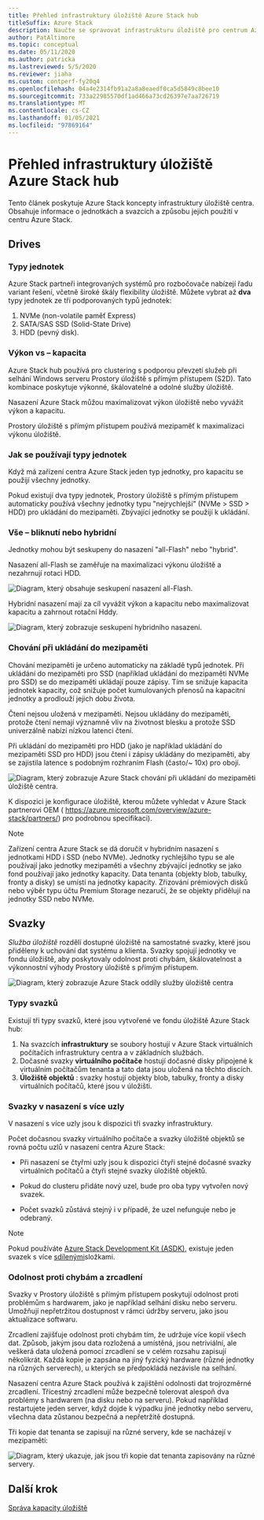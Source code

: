 ```yaml
---
title: Přehled infrastruktury úložiště Azure Stack hub
titleSuffix: Azure Stack
description: Naučte se spravovat infrastrukturu úložiště pro centrum Azure Stack.
author: PatAltimore
ms.topic: conceptual
ms.date: 05/11/2020
ms.author: patricka
ms.lastreviewed: 5/5/2020
ms.reviewer: jiaha
ms.custom: contperf-fy20q4
ms.openlocfilehash: 04a4e2314fb91a2a8a8eaedf0ca5d5849c8bee10
ms.sourcegitcommit: 733a22985570df1ad466a73cd26397e7aa726719
ms.translationtype: MT
ms.contentlocale: cs-CZ
ms.lasthandoff: 01/05/2021
ms.locfileid: "97869164"
---
```

# <a name="azure-stack-hub-storage-infrastructure-overview"></a>Přehled infrastruktury úložiště Azure Stack hub

Tento článek poskytuje Azure Stack koncepty infrastruktury úložiště centra. Obsahuje informace o jednotkách a svazcích a způsobu jejich použití v centru Azure Stack.

## <a name="drives"></a>Drives

### <a name="drive-types"></a>Typy jednotek

Azure Stack partneři integrovaných systémů pro rozbočovače nabízejí řadu variant řešení, včetně široké škály flexibility úložiště. Můžete vybrat až **dva** typy jednotek ze tří podporovaných typů jednotek:

1. NVMe (non-volatile paměť Express)
1. SATA/SAS SSD (Solid-State Drive)
1. HDD (pevný disk).

### <a name="performance-vs-capacity"></a>Výkon vs – kapacita

Azure Stack hub používá pro clustering s podporou převzetí služeb při selhání Windows serveru Prostory úložiště s přímým přístupem (S2D). Tato kombinace poskytuje výkonné, škálovatelné a odolné služby úložiště.

Nasazení Azure Stack můžou maximalizovat výkon úložiště nebo vyvážit výkon a kapacitu.

Prostory úložiště s přímým přístupem používá mezipaměť k maximalizaci výkonu úložiště.

### <a name="how-drive-types-are-used"></a>Jak se používají typy jednotek

Když má zařízení centra Azure Stack jeden typ jednotky, pro kapacitu se použijí všechny jednotky.

Pokud existují dva typy jednotek, Prostory úložiště s přímým přístupem automaticky používá všechny jednotky typu "nejrychlejší" (NVMe &gt; SSD &gt; HDD) pro ukládání do mezipaměti. Zbývající jednotky se použijí k ukládání.

### <a name="all-flash-or-hybrid"></a>Vše – bliknutí nebo hybridní

Jednotky mohou být seskupeny do nasazení "all-Flash" nebo "hybrid".

Nasazení all-Flash se zaměřuje na maximalizaci výkonu úložiště a nezahrnují rotaci HDD.

![Diagram, který obsahuje seskupení nasazení all-Flash.](media/azure-stack-storage-infrastructure-overview/image1.png)


Hybridní nasazení mají za cíl vyvážit výkon a kapacitu nebo maximalizovat kapacitu a zahrnout rotační Hddy.

![Diagram, který zobrazuje seskupení hybridního nasazení.](media/azure-stack-storage-infrastructure-overview/image2.png)

### <a name="caching-behavior"></a>Chování při ukládání do mezipaměti

Chování mezipaměti je určeno automaticky na základě typů jednotek. Při ukládání do mezipaměti pro SSD (například ukládání do mezipaměti NVMe pro SSD) se do mezipaměti ukládají pouze zápisy. Tím se snižuje kapacita jednotek kapacity, což snižuje počet kumulovaných přenosů na kapacitní jednotky a prodlouží jejich dobu života.

Čtení nejsou uložená v mezipaměti. Nejsou ukládány do mezipaměti, protože čtení nemají významně vliv na životnost blesku a protože SSD univerzálně nabízí nízkou latenci čtení.

Při ukládání do mezipaměti pro HDD (jako je například ukládání do mezipaměti SSD pro HDD) jsou čtení i zápisy ukládány do mezipaměti, aby se zajistila latence s podobným rozhraním Flash (často/~ 10x) pro obojí.

![Diagram, který zobrazuje Azure Stack chování při ukládání do mezipaměti úložiště centra.](media/azure-stack-storage-infrastructure-overview/image3.svg)

K dispozici je konfigurace úložiště, kterou můžete vyhledat v Azure Stack partnerovi OEM ( https://azure.microsoft.com/overview/azure-stack/partners/) pro podrobnou specifikaci).

> [!NOTE]
> Zařízení centra Azure Stack se dá doručit v hybridním nasazení s jednotkami HDD i SSD (nebo NVMe). Jednotky rychlejšího typu se ale používají jako jednotky mezipaměti a všechny zbývající jednotky se jako fond používají jako jednotky kapacity. Data tenanta (objekty blob, tabulky, fronty a disky) se umístí na jednotky kapacity. Zřizování prémiových disků nebo výběr typu účtu Premium Storage nezaručí, že se objekty přidělují na jednotky SSD nebo NVMe.

## <a name="volumes"></a>Svazky

*Služba úložiště* rozdělí dostupné úložiště na samostatné svazky, které jsou přiděleny k uchování dat systému a klienta. Svazky spojují jednotky ve fondu úložiště, aby poskytovaly odolnost proti chybám, škálovatelnost a výkonnostní výhody Prostory úložiště s přímým přístupem.

![Diagram, který zobrazuje Azure Stack oddíly služby úložiště centra](media/azure-stack-storage-infrastructure-overview/image4.svg)

### <a name="volume-types"></a>Typy svazků

Existují tři typy svazků, které jsou vytvořené ve fondu úložiště Azure Stack hub:

1. Na svazcích **infrastruktury** se soubory hostují v Azure Stack virtuálních počítačích infrastruktury centra a v základních službách.
1. Dočasné svazky **virtuálního počítače** hostují dočasné disky připojené k virtuálním počítačům tenanta a tato data jsou uložená na těchto discích.
1. **Úložiště objektů** : svazky hostují objekty blob, tabulky, fronty a disky virtuálních počítačů, které jsou v úložišti.

### <a name="volumes-in-a-multi-node-deployment"></a>Svazky v nasazení s více uzly

V nasazení s více uzly jsou k dispozici tři svazky infrastruktury.

Počet dočasnou svazky virtuálního počítače a svazky úložiště objektů se rovná počtu uzlů v nasazení centra Azure Stack:

- Při nasazení se čtyřmi uzly jsou k dispozici čtyři stejné dočasné svazky virtuálních počítačů a čtyři stejné svazky úložiště objektů.

- Pokud do clusteru přidáte nový uzel, bude pro oba typy vytvořen nový svazek.

- Počet svazků zůstává stejný i v případě, že uzel nefunguje nebo je odebraný.

> [!NOTE]
> Pokud používáte [Azure Stack Development Kit (ASDK)](../asdk/index.yml), existuje jeden svazek s více [sdílenými](azure-stack-manage-storage-shares.md)složkami.

### <a name="fault-tolerance-and-mirroring"></a>Odolnost proti chybám a zrcadlení

Svazky v Prostory úložiště s přímým přístupem poskytují odolnost proti problémům s hardwarem, jako je například selhání disku nebo serveru. Umožňují nepřetržitou dostupnost v rámci údržby serveru, jako jsou aktualizace softwaru.

Zrcadlení zajišťuje odolnost proti chybám tím, že udržuje více kopií všech dat. Způsob, jakým jsou data rozložená a umístěná, jsou netriviální, ale veškerá data uložená pomocí zrcadlení se v celém rozsahu zapisují několikrát. Každá kopie je zapsána na jiný fyzický hardware (různé jednotky na různých serverech), u kterých se předpokládá nezávisle na selhání. 

Nasazení centra Azure Stack používá k zajištění odolnosti dat trojrozměrné zrcadlení. Třícestný zrcadlení může bezpečně tolerovat alespoň dva problémy s hardwarem (na disku nebo na serveru). Pokud například restartujete jeden server, když dojde k výpadku jiné jednotky nebo serveru, všechna data zůstanou bezpečná a nepřetržitě dostupná.

Tři kopie dat tenanta se zapisují na různé servery, kde se nacházejí v mezipaměti:

![Diagram, který ukazuje, jak jsou tři kopie dat tenanta zapisovány na různé servery.](media/azure-stack-storage-infrastructure-overview/image5.png)

## <a name="next-step"></a>Další krok

[Správa kapacity úložiště](azure-stack-manage-storage-shares.md) 
